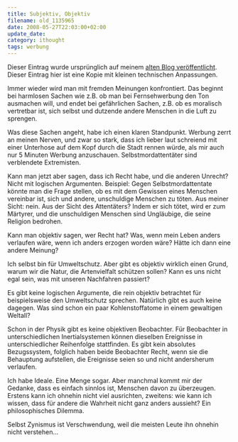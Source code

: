 ```yaml
---
title: Subjektiv, Objektiv
filename: old_1135965
date: 2008-05-27T22:03:00+02:00
update_date:
category: ithought
tags: werbung
---
```

Dieser Eintrag wurde ursprünglich auf meinem [alten Blog veröffentlicht](https://stu.blogger.de/stories/1135965/). Dieser Eintrag hier ist eine Kopie mit kleinen technischen Anpassungen.

Immer wieder wird man mit fremden Meinungen konfrontiert. Das beginnt bei harmlosen Sachen wie z.B. ob man bei Fernsehwerbung den Ton ausmachen will, und endet bei gefährlichen Sachen, z.B. ob es moralisch vertretbar ist, sich selbst und dutzende andere Menschen in die Luft zu sprengen.

Was diese Sachen angeht, habe ich einen klaren Standpunkt. Werbung zerrt an meinen Nerven, und zwar so stark, dass ich lieber laut schreiend mit einer Unterhose auf dem Kopf durch die Stadt rennen würde, als mir auch nur 5 Minuten Werbung anzuschauen. Selbstmordattentäter sind verblendete Extremisten.

Kann man jetzt aber sagen, dass ich Recht habe, und die anderen Unrecht? Nicht mit logischen Argumenten. Beispiel: Gegen Selbstmordattentate könnte man die Frage stellen, ob es mit dem Gewissen eines Menschen vereinbar ist, sich und andere, unschuldige Menschen zu töten. Aus meiner Sicht: nein. Aus der Sicht des Attentäters? Indem er sich tötet, wird er zum Märtyrer, und die unschuldigen Menschen sind Ungläubige, die seine Religion bedrohen.

Kann man objektiv sagen, wer Recht hat? Was, wenn mein Leben anders verlaufen wäre, wenn ich anders erzogen worden wäre? Hätte ich dann eine andere Meinung?

Ich selbst bin für Umweltschutz. Aber gibt es objektiv wirklich einen Grund, warum wir die Natur, die Artenvielfalt schützen sollen? Kann es uns nicht egal sein, was mit unseren Nachfahren passiert?

Es gibt keine logischen Argumente, die rein objektiv betrachtet für beispielsweise den Umweltschutz sprechen. Natürlich gibt es auch keine dagegen. Was sind schon ein paar Kohlenstoffatome in einem gewaltigen Weltall?

Schon in der Physik gibt es keine objektiven Beobachter. Für Beobachter in unterschiedlichen Inertialsystemen können dieselben Ereignisse in unterschiedlicher Reihenfolge stattfinden. Es gibt kein absolutes Bezugssystem, folglich haben beide Beobachter Recht, wenn sie die Behauptung aufstellen, die Ereignisse seien so und nicht andersherum verlaufen.

Ich habe Ideale. Eine Menge sogar. Aber manchmal kommt mir der Gedanke, dass es einfach sinnlos ist, Menschen davon zu überzeugen. Erstens kann ich ohnehin nicht viel ausrichten, zweitens: wie kann ich wissen, dass für andere die Wahrheit nicht ganz anders aussieht? Ein philosophisches Dilemma.

Selbst Zynismus ist Verschwendung, weil die meisten Leute ihn ohnehin nicht verstehen…
